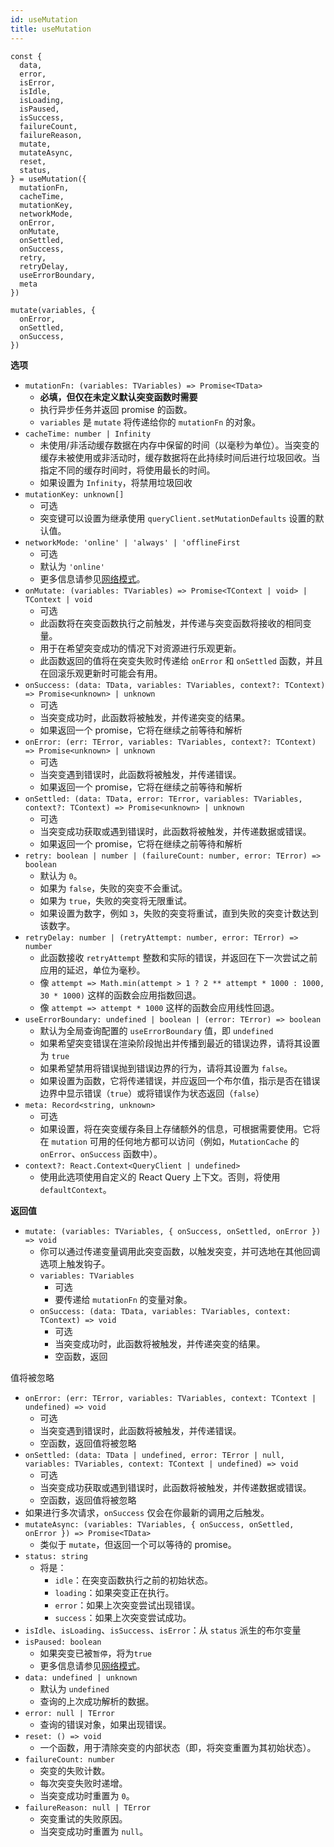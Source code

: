 ```yaml
---
id: useMutation
title: useMutation
---
```


```tsx
const {
  data,
  error,
  isError,
  isIdle,
  isLoading,
  isPaused,
  isSuccess,
  failureCount,
  failureReason,
  mutate,
  mutateAsync,
  reset,
  status,
} = useMutation({
  mutationFn,
  cacheTime,
  mutationKey,
  networkMode,
  onError,
  onMutate,
  onSettled,
  onSuccess,
  retry,
  retryDelay,
  useErrorBoundary,
  meta
})

mutate(variables, {
  onError,
  onSettled,
  onSuccess,
})
```

**选项**

- `mutationFn: (variables: TVariables) => Promise<TData>`
  - **必填，但仅在未定义默认突变函数时需要**
  - 执行异步任务并返回 promise 的函数。
  - `variables` 是 `mutate` 将传递给你的 `mutationFn` 的对象。
- `cacheTime: number | Infinity`
  - 未使用/非活动缓存数据在内存中保留的时间（以毫秒为单位）。当突变的缓存未被使用或非活动时，缓存数据将在此持续时间后进行垃圾回收。当指定不同的缓存时间时，将使用最长的时间。
  - 如果设置为 `Infinity`，将禁用垃圾回收
- `mutationKey: unknown[]`
  - 可选
  - 突变键可以设置为继承使用 `queryClient.setMutationDefaults` 设置的默认值。
- `networkMode: 'online' | 'always' | 'offlineFirst`
  - 可选
  - 默认为 `'online'`
  - 更多信息请参见[网络模式](../guides/network-mode)。
- `onMutate: (variables: TVariables) => Promise<TContext | void> | TContext | void`
  - 可选
  - 此函数将在突变函数执行之前触发，并传递与突变函数将接收的相同变量。
  - 用于在希望突变成功的情况下对资源进行乐观更新。
  - 此函数返回的值将在突变失败时传递给 `onError` 和 `onSettled` 函数，并且在回滚乐观更新时可能会有用。
- `onSuccess: (data: TData, variables: TVariables, context?: TContext) => Promise<unknown> | unknown`
  - 可选
  - 当突变成功时，此函数将被触发，并传递突变的结果。
  - 如果返回一个 promise，它将在继续之前等待和解析
- `onError: (err: TError, variables: TVariables, context?: TContext) => Promise<unknown> | unknown`
  - 可选
  - 当突变遇到错误时，此函数将被触发，并传递错误。
  - 如果返回一个 promise，它将在继续之前等待和解析
- `onSettled: (data: TData, error: TError, variables: TVariables, context?: TContext) => Promise<unknown> | unknown`
  - 可选
  - 当突变成功获取或遇到错误时，此函数将被触发，并传递数据或错误。
  - 如果返回一个 promise，它将在继续之前等待和解析
- `retry: boolean | number | (failureCount: number, error: TError) => boolean`
  - 默认为 `0`。
  - 如果为 `false`，失败的突变不会重试。
  - 如果为 `true`，失败的突变将无限重试。
  - 如果设置为数字，例如 `3`，失败的突变将重试，直到失败的突变计数达到该数字。
- `retryDelay: number | (retryAttempt: number, error: TError) => number`
  - 此函数接收 `retryAttempt` 整数和实际的错误，并返回在下一次尝试之前应用的延迟，单位为毫秒。
  - 像 `attempt => Math.min(attempt > 1 ? 2 ** attempt * 1000 : 1000, 30 * 1000)` 这样的函数会应用指数回退。
  - 像 `attempt => attempt * 1000` 这样的函数会应用线性回退。
- `useErrorBoundary: undefined | boolean | (error: TError) => boolean`
  - 默认为全局查询配置的 `useErrorBoundary` 值，即 `undefined`
  - 如果希望突变错误在渲染阶段抛出并传播到最近的错误边界，请将其设置为 `true`
  - 如果希望禁用将错误抛到错误边界的行为，请将其设置为 `false`。
  - 如果设置为函数，它将传递错误，并应返回一个布尔值，指示是否在错误边界中显示错误（`true`）或将错误作为状态返回（`false`）
- `meta: Record<string, unknown>`
  - 可选
  - 如果设置，将在突变缓存条目上存储额外的信息，可根据需要使用。它将在 `mutation` 可用的任何地方都可以访问（例如，`MutationCache` 的 `onError`、`onSuccess` 函数中）。
- `context?: React.Context<QueryClient | undefined>`
  - 使用此选项使用自定义的 React Query 上下文。否则，将使用 `defaultContext`。

**返回值**

- `mutate: (variables: TVariables, { onSuccess, onSettled, onError }) => void`
  - 你可以通过传递变量调用此突变函数，以触发突变，并可选地在其他回调选项上触发钩子。
  - `variables: TVariables`
    - 可选
    - 要传递给 `mutationFn` 的变量对象。
  - `onSuccess: (data: TData, variables: TVariables, context: TContext) => void`
    - 可选
    - 当突变成功时，此函数将被触发，并传递突变的结果。
    - 空函数，返回

值将被忽略
- `onError: (err: TError, variables: TVariables, context: TContext | undefined) => void`
  - 可选
  - 当突变遇到错误时，此函数将被触发，并传递错误。
  - 空函数，返回值将被忽略
- `onSettled: (data: TData | undefined, error: TError | null, variables: TVariables, context: TContext | undefined) => void`
  - 可选
  - 当突变成功获取或遇到错误时，此函数将被触发，并传递数据或错误。
  - 空函数，返回值将被忽略
- 如果进行多次请求，`onSuccess` 仅会在你最新的调用之后触发。
- `mutateAsync: (variables: TVariables, { onSuccess, onSettled, onError }) => Promise<TData>`
  - 类似于 `mutate`，但返回一个可以等待的 promise。
- `status: string`
  - 将是：
    - `idle`：在突变函数执行之前的初始状态。
    - `loading`：如果突变正在执行。
    - `error`：如果上次突变尝试出现错误。
    - `success`：如果上次突变尝试成功。
- `isIdle`、`isLoading`、`isSuccess`、`isError`：从 `status` 派生的布尔变量
- `isPaused: boolean`
  - 如果突变已被`暂停`，将为`true`
  - 更多信息请参见[网络模式](../guides/network-mode)。
- `data: undefined | unknown`
  - 默认为 `undefined`
  - 查询的上次成功解析的数据。
- `error: null | TError`
  - 查询的错误对象，如果出现错误。
- `reset: () => void`
  - 一个函数，用于清除突变的内部状态（即，将突变重置为其初始状态）。
- `failureCount: number`
  - 突变的失败计数。
  - 每次突变失败时递增。
  - 当突变成功时重置为 `0`。
- `failureReason: null | TError`
  - 突变重试的失败原因。
  - 当突变成功时重置为 `null`。
